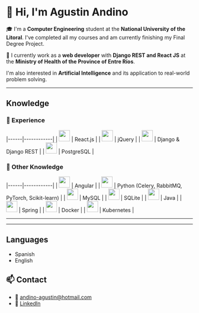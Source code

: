 # 👋 Hi, I'm Agustin Andino

🎓 I'm a **Computer Engineering** student at the **National University of the Litoral**.
I've completed all my courses and am currently finishing my Final Degree Project.  


💼 I currently work as a **web developer** with **Django REST and React JS** at the **Ministry of Health of the Province of Entre Ríos**.

I'm also interested in **Artificial Intelligence** and its application to real-world problem solving.

---

##  Knowledge

### 🚀 Experience

|------|------------|
| <img src="https://skillicons.dev/icons?i=react" width="30"/> | React.js |
| <img src="https://skillicons.dev/icons?i=jquery" width="30"/> | jQuery |
| <img src="https://skillicons.dev/icons?i=django" width="30"/> | Django & Django REST |
| <img src="https://skillicons.dev/icons?i=postgresql" width="30"/> | PostgreSQL |

### 🧠 Other Knowledge

|------|------------|
| <img src="https://skillicons.dev/icons?i=angular" width="30"/> | Angular |
| <img src="https://skillicons.dev/icons?i=python" width="30"/> | Python (Celery, RabbitMQ, PyTorch, Scikit-learn) |
| <img src="https://skillicons.dev/icons?i=mysql" width="30"/> | MySQL |
| <img src="https://skillicons.dev/icons?i=sqlite" width="30"/> | SQLite |
| <img src="https://skillicons.dev/icons?i=java" width="30"/> | Java |
| <img src="https://skillicons.dev/icons?i=spring" width="30"/> | Spring |
| <img src="https://skillicons.dev/icons?i=docker" width="30"/> | Docker |
| <img src="https://skillicons.dev/icons?i=kubernetes" width="30"/> | Kubernetes |

---
---

## Languages
- Spanish
- English

## 📫 Contact

- 📧 andino-agustin@hotmail.com  
- 🔗 [LinkedIn](https://www.linkedin.com/in/aguusandy/)  
